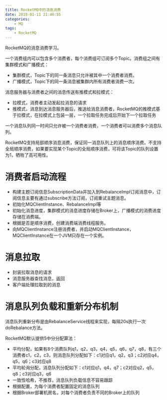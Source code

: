 ```yaml
---
title: RocketMQ中的消息消费
date: 2018-01-11 21:46:55
categories: 
	- MQ
tags:
	- RocketMQ
---
```


RocketMQ的消息消费学习。

<!--more-->

一个消费组内可以包含多个消费者，每个消费组可订阅多个Topic。消费组之间有集群模式和广播模式：

- 集群模式，Topic下的同一条消息只允许被其中一个消费者消费。
- 广播模式，Topic下的同一条消息被集群内所有消费者消费一次。

消息服务器与消费者之间的消息传送有推模式和拉模式：

- 拉模式，消费者主动发起拉消息的请求
- 推模式，消息到达消息服务器后，推送给消息消费者，RocketMQ的推模式基于拉模式，在拉模式上包装一层，一个拉取任务完成后开始下一个拉取任务

一个消息队列同一时间只允许被一个消费者消费，一个消费者可以消费多个消息队列。

RocketMQ支持局部顺序消息消费，保证同一消息队列上的消息顺序消费。不支持全局顺序消费，如果要实现某个Topic的全局顺序消费，可将该Topic的队列设置为1，牺牲了高可用性。

# 消费者启动流程

- 构建主题订阅信息SubscriptionData并加入到RebalanceImpl订阅消息中，订阅信息主要有通过subscribe方法订阅，订阅重试主题消息。
- 初始化MQClientInstance、RebalanceImpl等
- 初始化消息进度，集群模式的消息进度存储在Broker上，广播模式的消费进度存储在消费端。
- 根据是否是顺序消费，创建消费端消费线程服务。
- 向MQClientInstance注册消费者，并启动MQClientInstance，MQClientInstance在一个JVM只存在一个实例。

# 消息拉取

- 封装拉取消息的请求
- 消息服务器查找消息，返回
- 客户端处理拉取到的消息

# 消息队列负载和重新分布机制

消息队列重新分布是由RebalanceService线程来实现，每隔20s执行一次doRebalance方法。

RocketMQ默认提供5中分分配算法：

- 平均分配，如果有8个消费队列q1，q2，q3，q4，q5，q6，q7，q8，有三个消费者c1，c2，c3，则消息队列分配如下：c1对应q1，q2，q3；c2对应q4，q5，q6；c3对应q8
- 平均轮询分配，消息队列分配如下：c1对应q1，q4，q7；c2对应q2，q5，q8；c3对应q3，q6
- 一致性哈希，不推荐，消息队列负载信息不容易跟踪
- 根据配置，为每个消费者配置固定的消息队列
- 根据Broker部署机房名，对每个消费者负责不同的Broker上的队列